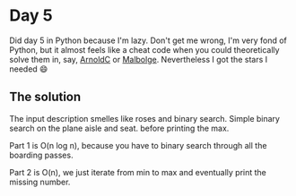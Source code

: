 # Day 5

Did day 5 in Python because I'm lazy. Don't get me wrong, I'm very fond of Python, but it almost feels like a cheat code when you could theoretically solve them in, say, [ArnoldC](https://esolangs.org/wiki/ArnoldC) or [Malbolge](https://esolangs.org/wiki/Malbolge). Nevertheless I got the stars I needed :smile:

## The solution
The input description smelles like roses and binary search. Simple binary search on the plane aisle and seat. before printing the max.

Part 1 is O(n log n), because you have to binary search through all the boarding passes.

Part 2 is O(n), we just iterate from min to max and eventually print the missing number.